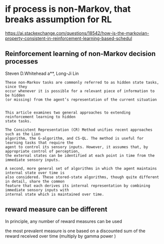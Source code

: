 
# if process is non-Markov, that breaks assumption for RL 

https://ai.stackexchange.com/questions/18542/how-is-the-markovian-property-consistent-in-reinforcement-learning-based-schedul


## Reinforcement learning of non-Markov decision processes

Steven D.Whitehead a**, Long-Ji Lin

```
These non-Markov tasks are commonly referred to as hidden state tasks, since they 
occur whenever it is possible for a relevant piece of information to be hidden 
(or missing) from the agent’s representation of the current situation


This article examines two general approaches to extending reinforcement learning to hidden
state tasks. 

The Consistent Representation (CR) Method unifies recent approaches such as the Lion
algorithm, the G-algorithm, and CS-QL. The method is useful for learning tasks that require the
agent to control its sensory inputs. However, it assumes that, by appropriate control of perception,
the external states can be identified at each point in time from the immediate sensory inputs. 

A second, more general set of algorithms in which the agent maintains internal state over time is
also considered. These stored-state algorithms, though quite different in detail, share the common
feature that each derives its internal representation by combining immediate sensory inputs with
internal state which is maintained over time. 
```

## reward measure can be different

In principle, any number of reward measures can be used

the most prevalent measure is one based on a discounted sum of the reward received over time (multiply by gamma power )

